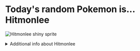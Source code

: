 # Today's random Pokemon is... Hitmonlee

![Hitmonlee shiny sprite](https://raw.githubusercontent.com/PokeAPI/sprites/master/sprites/pokemon/shiny/106.png)

<details>
<summary>Additional info about Hitmonlee</summary>

| srpite type | image |
|------|------|
| back_default | ![Hitmonlee back_default sprite](https://raw.githubusercontent.com/PokeAPI/sprites/master/sprites/pokemon/back/106.png) |
| back_shiny | ![Hitmonlee back_shiny sprite](https://raw.githubusercontent.com/PokeAPI/sprites/master/sprites/pokemon/back/shiny/106.png) |
| front_default | ![Hitmonlee front_default sprite](https://raw.githubusercontent.com/PokeAPI/sprites/master/sprites/pokemon/106.png) | </details>